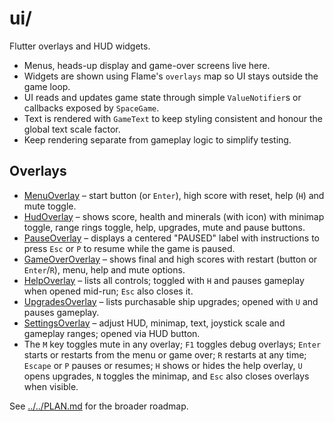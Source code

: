 # ui/

Flutter overlays and HUD widgets.

- Menus, heads-up display and game-over screens live here.
- Widgets are shown using Flame's `overlays` map so UI stays outside the
  game loop.
- UI reads and updates game state through simple `ValueNotifier`s or
  callbacks exposed by `SpaceGame`.
- Text is rendered with `GameText` to keep styling consistent and honour the
  global text scale factor.
- Keep rendering separate from gameplay logic to simplify testing.

## Overlays

- [MenuOverlay](menu_overlay.md) – start button (or `Enter`), high score with
  reset, help (`H`) and mute toggle.
- [HudOverlay](hud_overlay.md) – shows score, health and minerals (with icon)
    with minimap toggle, range rings toggle, help, upgrades, mute and pause
    buttons.
- [PauseOverlay](pause_overlay.md) – displays a centered "PAUSED" label with
  instructions to press `Esc` or `P` to resume while the game is paused.
- [GameOverOverlay](game_over_overlay.md) – shows final and high scores with
  restart (button or `Enter`/`R`), menu, help and mute options.
- [HelpOverlay](help_overlay.md) – lists all controls; toggled with `H` and
  pauses gameplay when opened mid-run; `Esc` also closes it.
- [UpgradesOverlay](upgrades_overlay.md) – lists purchasable ship upgrades;
  opened with `U` and pauses gameplay.
- [SettingsOverlay](settings_overlay.md) – adjust HUD, minimap, text, joystick
  scale and gameplay ranges; opened via HUD button.
- The `M` key toggles mute in any overlay; `F1` toggles debug overlays;
  `Enter` starts or restarts from the menu or game over; `R` restarts at any
  time; `Escape` or `P` pauses or resumes; `H` shows or hides the help overlay,
  `U` opens upgrades, `N` toggles the minimap, and `Esc` also closes overlays
  when visible.

See [../../PLAN.md](../../PLAN.md) for the broader roadmap.
